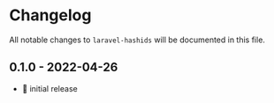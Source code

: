 # Changelog

All notable changes to `laravel-hashids` will be documented in this file.

## 0.1.0 - 2022-04-26

- 🎉 initial release
